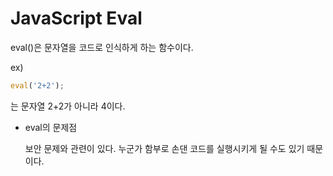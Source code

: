 # JavaScript Eval

eval()은 문자열을 코드로 인식하게 하는 함수이다.

ex)

~~~javascript
eval('2+2');
~~~

는 문자열 2+2가 아니라 4이다.



- eval의 문제점

  보안 문제와 관련이 있다. 누군가 함부로 손댄 코드를 실행시키게 될 수도 있기 때문이다.

  


